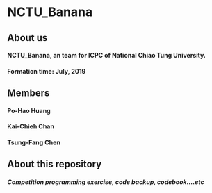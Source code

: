 # NCTU_Banana

## About us
#### NCTU_Banana, an team for ICPC of National Chiao Tung University.
#### Formation time: July, 2019

## Members
#### Po-Hao Huang
#### Kai-Chieh Chan
#### Tsung-Fang Chen

## About this repository
##### Competition programming exercise, code backup, codebook....etc

